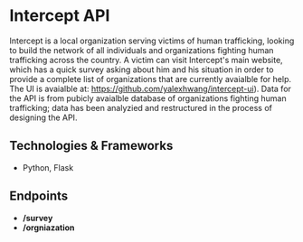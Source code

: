 # Intercept API

Intercept is a local organization serving victims of human trafficking, looking to build the network of all individuals and organizations fighting human trafficking across the country. A victim can visit Intercept's main website, which has a quick survey asking about him and his situation in order to provide a complete list of organizations that are currently avaialble for help. The UI is avaialble at: https://github.com/yalexhwang/intercept-ui). Data for the API is from pubicly avaialble database of organizations fighting human trafficking; data has been analyzied and restructured in the process of designing the API. 

## Technologies & Frameworks 
- Python, Flask

## Endpoints
- **/survey**
- **/orgniazation**
